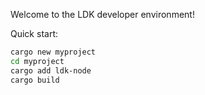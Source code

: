 Welcome to the LDK developer environment!

Quick start:

```bash
cargo new myproject
cd myproject
cargo add ldk-node
cargo build
```
